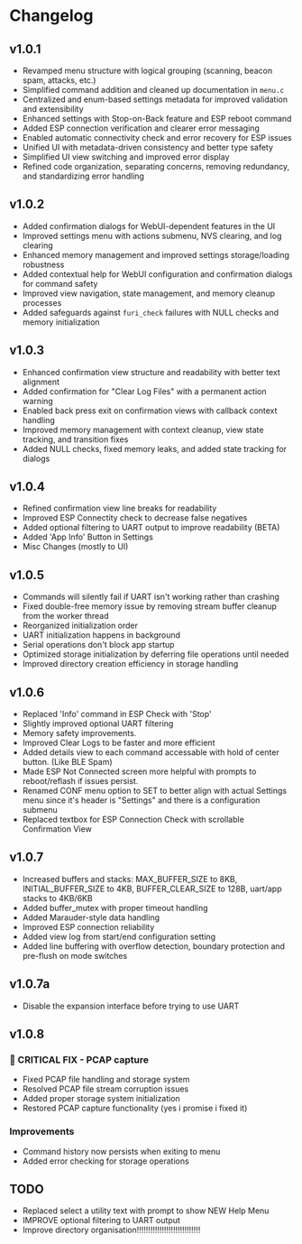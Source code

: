 # Changelog

## v1.0.1
- Revamped menu structure with logical grouping (scanning, beacon spam, attacks, etc.)
- Simplified command addition and cleaned up documentation in `menu.c`
- Centralized and enum-based settings metadata for improved validation and extensibility
- Enhanced settings with Stop-on-Back feature and ESP reboot command
- Added ESP connection verification and clearer error messaging
- Enabled automatic connectivity check and error recovery for ESP issues
- Unified UI with metadata-driven consistency and better type safety
- Simplified UI view switching and improved error display
- Refined code organization, separating concerns, removing redundancy, and standardizing error handling

## v1.0.2
- Added confirmation dialogs for WebUI-dependent features in the UI
- Improved settings menu with actions submenu, NVS clearing, and log clearing
- Enhanced memory management and improved settings storage/loading robustness
- Added contextual help for WebUI configuration and confirmation dialogs for command safety
- Improved view navigation, state management, and memory cleanup processes
- Added safeguards against `furi_check` failures with NULL checks and memory initialization

## v1.0.3
- Enhanced confirmation view structure and readability with better text alignment
- Added confirmation for "Clear Log Files" with a permanent action warning
- Enabled back press exit on confirmation views with callback context handling
- Improved memory management with context cleanup, view state tracking, and transition fixes
- Added NULL checks, fixed memory leaks, and added state tracking for dialogs

## v1.0.4
- Refined confirmation view line breaks for readability
- Improved ESP Connectity check to decrease false negatives
- Added optional filtering to UART output to improve readability (BETA)
- Added 'App Info' Button in Settings
- Misc Changes (mostly to UI)

## v1.0.5
- Commands will silently fail if UART isn't working rather than crashing
- Fixed double-free memory issue by removing stream buffer cleanup from the worker thread
- Reorganized initialization order
- UART initialization happens in background
- Serial operations don't block app startup
- Optimized storage initialization by deferring file operations until needed
- Improved directory creation efficiency in storage handling

## v1.0.6
- Replaced 'Info' command in ESP Check with 'Stop'
- Slightly improved optional UART filtering
- Memory safety improvements.
- Improved Clear Logs to be faster and more efficient 
- Added details view to each command accessable with hold of center button. (Like BLE Spam)
- Made ESP Not Connected screen more helpful with prompts to reboot/reflash if issues persist.
- Renamed CONF menu option to SET to better align with actual Settings menu since it's header is "Settings" and there is a configuration submenu
- Replaced textbox for ESP Connection Check with scrollable Confirmation View

## v1.0.7
- Increased buffers and stacks: MAX_BUFFER_SIZE to 8KB, INITIAL_BUFFER_SIZE to 4KB, BUFFER_CLEAR_SIZE to 128B, uart/app stacks to 4KB/6KB
- Added buffer_mutex with proper timeout handling
- Added Marauder-style data handling 
- Improved ESP connection reliability
- Added view log from start/end configuration setting
- Added line buffering with overflow detection, boundary protection and pre-flush on mode switches

## v1.0.7a
- Disable the expansion interface before trying to use UART

## v1.0.8

### 🔴 CRITICAL FIX - PCAP capture
 - Fixed PCAP file handling and storage system
 - Resolved PCAP file stream corruption issues
 - Added proper storage system initialization
 - Restored PCAP capture functionality (yes i promise i fixed it)

### Improvements  
- Command history now persists when exiting to menu
- Added error checking for storage operations

## TODO
- Replaced select a utility text with prompt to show NEW Help Menu
- IMPROVE optional filtering to UART output
- Improve directory organisation!!!!!!!!!!!!!!!!!!!!!!!!!!!!